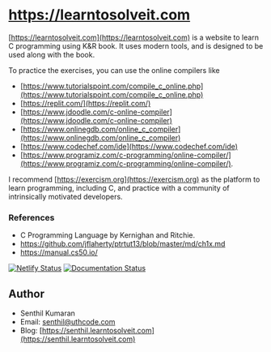 # https://learntosolveit.com

[https://learntosolveit.com](https://learntosolveit.com) is a website to learn C programming using K&R book. It uses modern tools, and is designed to be used along with the book.

To practice the exercises, you can use the online compilers like

* [https://www.tutorialspoint.com/compile_c_online.php](https://www.tutorialspoint.com/compile_c_online.php)
* [https://replit.com/](https://replit.com/)
* [https://www.jdoodle.com/c-online-compiler](https://www.jdoodle.com/c-online-compiler)
* [https://www.onlinegdb.com/online_c_compiler](https://www.onlinegdb.com/online_c_compiler)
* [https://www.codechef.com/ide](https://www.codechef.com/ide)
* [https://www.programiz.com/c-programming/online-compiler/](https://www.programiz.com/c-programming/online-compiler/).

I recommend [https://exercism.org](https://exercism.org) as the platform to
learn programming, including C, and practice with a community of intrinsically
motivated developers.

### References

* C Programming Language by Kernighan and Ritchie.
* https://github.com/jflaherty/ptrtut13/blob/master/md/ch1x.md
* https://manual.cs50.io/


[![Netlify Status](https://api.netlify.com/api/v1/badges/27a766e4-762c-420f-92e2-f35441c79f63/deploy-status)](https://app.netlify.com/sites/learntosolveit/deploys)
[![Documentation Status](https://readthedocs.org/projects/learntosolveit/badge/?version=latest)](http://www.learntosolveit.com/?badge=latest)


## Author

* Senthil Kumaran
* Email: [senthil@uthcode.com](mailto:senthil@uthcode.com)
* Blog: [https://senthil.learntosolveit.com](https://senthil.learntosolveit.com)
